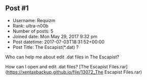## Post #1
- Username: Requizm
- Rank: ultra-n00b
- Number of posts: 5
- Joined date: Mon May 29, 2017 9:32 pm
- Post datetime: 2017-07-03T18:31:52+00:00
- Post Title: The Escapist(*.dat) ?

Who can help me about edit .dat files in The Escapist?

How can I open and edit .dat files?
[The Escapist Files.rar](https://xentaxbackup.github.io/file/13072_The Escapist Files.rar)
